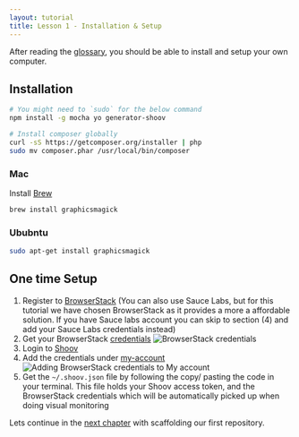 ```yaml
---
layout: tutorial
title: Lesson 1 - Installation & Setup
---
```


After reading the [glossary](/glossary), you should be able to install and setup your own computer.

## Installation

```bash
# You might need to `sudo` for the below command
npm install -g mocha yo generator-shoov

# Install composer globally
curl -sS https://getcomposer.org/installer | php
sudo mv composer.phar /usr/local/bin/composer
```

### Mac

Install [Brew](http://brew.sh/)

```bash
brew install graphicsmagick
```

### Ububntu

```bash
sudo apt-get install graphicsmagick
```

## One time Setup

1. Register to [BrowserStack](http://www.browserstack.com/) (You can also use Sauce Labs, but for this tutorial we have chosen BrowserStack as it provides a more a affordable solution. If you have Sauce labs account you can skip to section (4) and add your Sauce Labs credentials instead)
1. Get your BrowserStack [credentials](https://www.browserstack.com/automate)
![BrowserStack credentials](/assets/images/tutorials/lesson1/browserstack-credentials.jpg)
1. Login to [Shoov](https://app.shoov.io/)
1. Add the credentials under [my-account](https://app.shoov.io/#/my-account)
![Adding BrowserStack credentials to My account](/assets/images/tutorials/lesson1/my-account.jpg)
1. Get the `~/.shoov.json` file by following the copy/ pasting the code in your terminal. This file holds your Shoov access token, and the BrowserStack credentials which will be automatically picked up when doing visual monitoring

Lets continue in the [next chapter](/tutorials/lesson2-scaffold/) with scaffolding our first repository.
